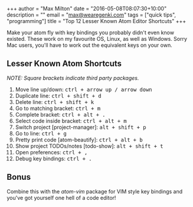 +++
author = "Max Milton"
date = "2016-05-08T08:07:30+10:00"
description = ""
email = "max@wearegenki.com"
tags = ["quick tips", "programming"]
title = "Top 12 Lesser Known Atom Editor Shortcuts"
+++

Make your atom fly with key bindings you probably didn't even know existed. These work on my favourite OS, Linux, as well as Windows. Sorry Mac users, you'll have to work out the equivalent keys on your own<!--more-->.

## Lesser Known Atom Shortcuts

_NOTE: Square brackets indicate third party packages._

1. Move line up/down: <kbd><kbd>ctrl</kbd> + <kbd>arrow up</kbd> / <kbd>arrow down</kbd></kbd>
2. Duplicate line: <kbd><kbd>ctrl</kbd> + <kbd>shift</kbd> + <kbd>d</kbd></kbd>
3. Delete line: <kbd><kbd>ctrl</kbd> + <kbd>shift</kbd> + <kbd>k</kbd></kbd>
4. Go to matching bracket: <kbd><kbd>ctrl</kbd> + <kbd>m</kbd></kbd>
5. Complete bracket: <kbd><kbd>ctrl</kbd> + <kbd>alt</kbd> + <kbd>.</kbd></kbd>
6. Select code inside bracket: <kbd><kbd>ctrl</kbd> + <kbd>alt</kbd> + <kbd>m</kbd></kbd>
7. Switch project [project-manager]: <kbd><kbd>alt</kbd> + <kbd>shift</kbd> + <kbd>p</kbd></kbd>
8. Go to line: <kbd><kbd>ctrl</kbd> + <kbd>g</kbd></kbd>
9. Pretty print code [atom-beautify]: <kbd><kbd>ctrl</kbd> + <kbd>alt</kbd> + <kbd>b</kbd></kbd>
10. Show project TODOs/notes [todo-show]: <kbd><kbd>alt</kbd> + <kbd>shift</kbd> + <kbd>t</kbd></kbd>
11. Open preferences: <kbd><kbd>ctrl</kbd> + <kbd>,</kbd></kbd>
12. Debug key bindings: <kbd><kbd>ctrl</kbd> + <kbd>.</kbd></kbd>

## Bonus

Combine this with the _atom-vim_ package for VIM style key bindings and you've got yourself one hell of a code editor!
